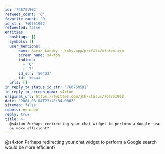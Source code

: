 ```yaml
---
id: '766751902'
retweet_count: '0'
favorite_count: '0'
id_str: '766751902'
retweeted: false
entities:
  hashtags: []
  symbols: []
  user_mentions:
    - name: Aaron Landry → bsky.app/profile/s4xton.com
      screen_name: s4xton
      indices:
        - '0'
        - '7'
      id_str: '50433'
      id: '50433'
  urls: []
in_reply_to_status_id_str: '766750581'
in_reply_to_screen_name: s4xton
original_url: https://twitter.com/jth/status/766751902
date: '2008-03-04T22:43:34.000Z'
sitemap: false
robots: noindex
reply: true
title: >-
  @s4xton Perhaps redirecting your chat widget to perform a Google search would
  be more efficient?
---
```


@s4xton Perhaps redirecting your chat widget to perform a Google search would be more efficient?